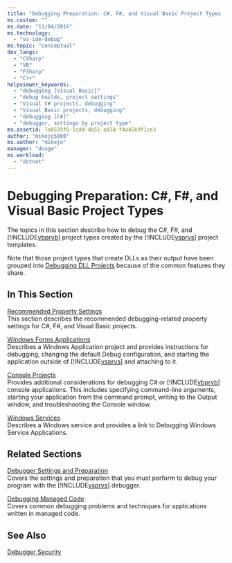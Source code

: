 ```yaml
---
title: "Debugging Preparation: C#, F#, and Visual Basic Project Types | Microsoft Docs"
ms.custom: ""
ms.date: "11/04/2016"
ms.technology: 
  - "vs-ide-debug"
ms.topic: "conceptual"
dev_langs: 
  - "CSharp"
  - "VB"
  - "FSharp"
  - "C++"
helpviewer_keywords: 
  - "debugging [Visual Basic]"
  - "debug builds, project settings"
  - "Visual C# projects, debugging"
  - "Visual Basic projects, debugging"
  - "debugging [C#]"
  - "debugger, settings by project type"
ms.assetid: 7a0535f6-1cd4-4b51-ad34-f4a45b9f1ce3
author: "mikejo5000"
ms.author: "mikejo"
manager: "douge"
ms.workload: 
  - "dotnet"
---
```

# Debugging Preparation: C#, F#, and Visual Basic Project Types
The topics in this section describe how to debug the C#, F#, and [!INCLUDE[vbprvb](../code-quality/includes/vbprvb_md.md)] project types created by the [!INCLUDE[vsprvs](../code-quality/includes/vsprvs_md.md)] project templates.  
  
 Note that those project types that create DLLs as their output have been grouped into [Debugging DLL Projects](../debugger/debugging-dll-projects.md) because of the common features they share.  
  
## In This Section  
 [Recommended Property Settings](../debugger/managed-debugging-recommended-property-settings.md)  
 This section describes the recommended debugging-related property settings for C#, F#, and Visual Basic projects.  
  
 [Windows Forms Applications](../debugger/debugging-preparation-windows-forms-applications.md)  
 Describes a Windows Application project and provides instructions for debugging, changing the default Debug configuration, and starting the application outside of [!INCLUDE[vsprvs](../code-quality/includes/vsprvs_md.md)] and attaching to it.  
  
 [Console Projects](../debugger/debugging-preparation-console-projects.md)  
 Provides additional considerations for debugging C# or [!INCLUDE[vbprvb](../code-quality/includes/vbprvb_md.md)] console applications. This includes specifying command-line arguments, starting your application from the command prompt, writing to the Output window, and troubleshooting the Console window.  
  
 [Windows Services](../debugger/debugging-preparation-windows-services.md)  
 Describes a Windows service and provides a link to Debugging Windows Service Applications.  
  
## Related Sections  
 [Debugger Settings and Preparation](../debugger/debugger-settings-and-preparation.md)  
 Covers the settings and preparation that you must perform to debug your program with the [!INCLUDE[vsprvs](../code-quality/includes/vsprvs_md.md)] debugger.  
  
 [Debugging Managed Code](../debugger/debugging-managed-code.md)  
 Covers common debugging problems and techniques for applications written in managed code.  
  
## See Also  
 [Debugger Security](../debugger/debugger-security.md)